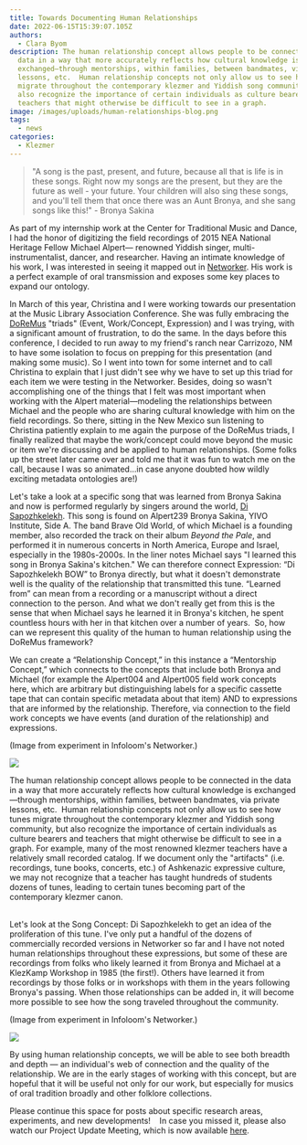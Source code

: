```yaml
---
title: Towards Documenting Human Relationships
date: 2022-06-15T15:39:07.105Z
authors:
  - Clara Byom
description: The human relationship concept allows people to be connected in the
  data in a way that more accurately reflects how cultural knowledge is
  exchanged—through mentorships, within families, between bandmates, via private
  lessons, etc.  Human relationship concepts not only allow us to see how tunes
  migrate throughout the contemporary klezmer and Yiddish song community, but
  also recognize the importance of certain individuals as culture bearers and
  teachers that might otherwise be difficult to see in a graph.
image: /images/uploads/human-relationships-blog.png
tags:
  - news
categories:
  - Klezmer
---
```

> "A song is the past, present, and future, because all that is life is in these songs. Right now my songs are the present, but they are the future as well - your future. Your children will also sing these songs, and you'll tell them that once there was an Aunt Bronya, and she sang songs like this!" - Bronya Sakina

As part of my internship work at the Center for Traditional Music and Dance, I had the honor of digitizing the field recordings of 2015 NEA National Heritage Fellow Michael Alpert— renowned Yiddish singer, multi-instrumentalist, dancer, and researcher. Having an intimate knowledge of his work, I was interested in seeing it mapped out in [Networker](https://www.infoloom.com/networker/glance/). His work is a perfect example of oral transmission and exposes some key places to expand our ontology. 

In March of this year, Christina and I were working towards our presentation at the Music Library Association Conference. She was fully embracing the [DoReMus](https://www.doremus.org/) "triads" (Event, Work/Concept, Expression) and I was trying, with a significant amount of frustration, to do the same. In the days before this conference, I decided to run away to my friend's ranch near Carrizozo, NM to have some isolation to focus on prepping for this presentation (and making some music). So I went into town for some internet and to call Christina to explain that I just didn't see why we have to set up this triad for each item we were testing in the Networker. Besides, doing so wasn't accomplishing one of the things that I felt was most important when working with the Alpert material—modeling the relationships between Michael and the people who are sharing cultural knowledge with him on the field recordings. So there, sitting in the New Mexico sun listening to Christina patiently explain to me again the purpose of the DoReMus triads, I finally realized that maybe the work/concept could move beyond the music or item we're discussing and be applied to human relationships. (Some folks up the street later came over and told me that it was fun to watch me on the call, because I was so animated…in case anyone doubted how wildly exciting metadata ontologies are!) 

Let's take a look at a specific song that was learned from Bronya Sakina and now is performed regularly by singers around the world, [Di Sapozhkelekh](https://www.youtube.com/watch?v=5IOUrqPX64A&t=313s). This song is found on Alpert239 Bronya Sakina, YIVO Institute, Side A. The band Brave Old World, of which Michael is a founding member, also recorded the track on their album *Beyond the Pale*, and performed it in numerous concerts in North America, Europe and Israel, especially in the 1980s-2000s. In the liner notes Michael says "I learned this song in Bronya Sakina's kitchen." We can therefore connect Expression: “Di Sapozhkelekh BOW” to Bronya directly, but what it doesn't demonstrate well is the quality of the relationship that transmitted this tune. “Learned from” can mean from a recording or a manuscript without a direct connection to the person. And what we don't really get from this is the sense that when Michael says he learned it in Bronya's kitchen, he spent countless hours with her in that kitchen over a number of years.  So, how can we represent this quality of the human to human relationship using the DoReMus framework?

We can create a “Relationship Concept,” in this instance a “Mentorship Concept,” which connects to the concepts that include both Bronya and Michael (for example the Alpert004 and Alpert005 field work concepts here, which are arbitrary but distinguishing labels for a specific cassette tape that can contain specific metadata about that item) AND to expressions that are informed by the relationship. Therefore, via connection to the field work concepts we have events (and duration of the relationship) and expressions.

(Image from experiment in Infoloom's Networker.)

![](/images/uploads/mentorship-concept-1.png)

The human relationship concept allows people to be connected in the data in a way that more accurately reflects how cultural knowledge is exchanged—through mentorships, within families, between bandmates, via private lessons, etc.  Human relationship concepts not only allow us to see how tunes migrate throughout the contemporary klezmer and Yiddish song community, but also recognize the importance of certain individuals as culture bearers and teachers that might otherwise be difficult to see in a graph. For example, many of the most renowned klezmer teachers have a relatively small recorded catalog. If we document only the "artifacts" (i.e. recordings, tune books, concerts, etc.) of Ashkenazic expressive culture, we may not recognize that a teacher has taught hundreds of students dozens of tunes, leading to certain tunes becoming part of the contemporary klezmer canon. 

\
Let's look at the Song Concept: Di Sapozhkelekh to get an idea of the proliferation of this tune. I've only put a handful of the dozens of commercially recorded versions in Networker so far and I have not noted human relationships throughout these expressions, but some of these are recordings from folks who likely learned it from Bronya and Michael at a KlezKamp Workshop in 1985 (the first!). Others have learned it from recordings by those folks or in workshops with them in the years following Bronya's passing. When those relationships can be added in, it will become more possible to see how the song traveled throughout the community.

(Image from experiment in Infoloom's Networker.)

![](/images/uploads/mentorship-concept-2.jpg)

By using human relationship concepts, we will be able to see both breadth and depth — an individual's web of connection and the quality of the relationship. We are in the early stages of working with this concept, but are hopeful that it will be useful not only for our work, but especially for musics of oral tradition broadly and other folklore collections.

Please continue this space for posts about specific research areas, experiments, and new developments!    In case you missed it, please also watch our Project Update Meeting, which is now available [here](https://youtu.be/dvTHmidwCn0).